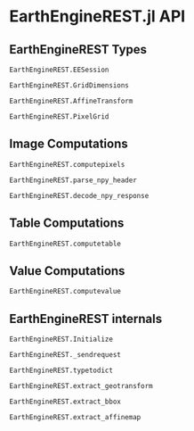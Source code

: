 # EarthEngineREST.jl API

## EarthEngineREST Types

```@docs
EarthEngineREST.EESession
```

```@docs
EarthEngineREST.GridDimensions
```

```@docs
EarthEngineREST.AffineTransform
```

```@docs
EarthEngineREST.PixelGrid
```


## Image Computations

```@docs
EarthEngineREST.computepixels
```

```@docs
EarthEngineREST.parse_npy_header
```

```@docs
EarthEngineREST.decode_npy_response
```

## Table Computations

```@docs
EarthEngineREST.computetable
```

## Value Computations

```@docs
EarthEngineREST.computevalue
```

## EarthEngineREST internals
```@docs
EarthEngineREST.Initialize
```

```@docs
EarthEngineREST._sendrequest
```

```@docs
EarthEngineREST.typetodict
```

```@docs
EarthEngineREST.extract_geotransform
```

```@docs
EarthEngineREST.extract_bbox
```

```@docs
EarthEngineREST.extract_affinemap
```

